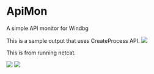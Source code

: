 # ApiMon
A simple API monitor for Windbg

This is a sample output that uses CreateProcess API.
<img src="https://osandamalith.files.wordpress.com/2017/04/1.png">

This is from running netcat. 

<img src="https://osandamalith.files.wordpress.com/2017/04/nc1.png">

<img src="https://osandamalith.files.wordpress.com/2017/04/nc2.png">
